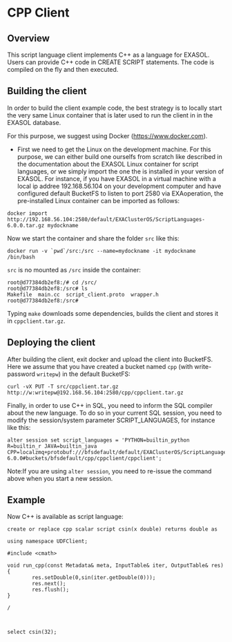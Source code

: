 # CPP Client

## Overview
This script language client implements C++ as a
language for EXASOL. Users can provide C++ code in CREATE SCRIPT
statements. The code is compiled on the fly and then executed.

## Building the client

In order to build the client example code, the
best strategy is to locally start the very same Linux container that
is later used to run the client in in the EXASOL database.

For this purpose, we suggest using Docker (https://www.docker.com).

* First we need to get the Linux on the development machine.  For this
purpose, we can either build one ourselfs from scratch like described
in the documentation about the EXASOL Linux container for script
languages, or we simply import the one the is installed in your version of EXASOL.
For instance, if you have EXASOL in a virtual machine with a local ip addree 192.168.56.104 on your development computer and have configured default BucketFS to listen to port 2580 via EXAoperation, the pre-installed Linux container can be imported as follows:


```
docker import http://192.168.56.104:2580/default/EXAClusterOS/ScriptLanguages-6.0.0.tar.gz mydockname
```
Now we start the container and share the folder `src` like this:

```
docker run -v `pwd`/src:/src --name=mydockname -it mydockname /bin/bash
```

`src` is no mounted as `/src` inside the container:

```
root@d77384db2ef8:/# cd /src/
root@d77384db2ef8:/src# ls
Makefile  main.cc  script_client.proto  wrapper.h
root@d77384db2ef8:/src#
```

Typing `make` downloads some dependencies, builds the client and stores it in `cppclient.tar.gz`.

## Deploying the client

After building the client, exit docker and upload the client into BucketFS. Here we assume that you have created a bucket named `cpp` (with write-password `writepw`) in the default BucketFS:

```
curl -vX PUT -T src/cppclient.tar.gz http://w:writepw@192.168.56.104:2580/cpp/cppclient.tar.gz
```

Finally, in order to use C++ in SQL, you need to inform the SQL compiler about the new language. To do so in your current SQL session, you need to modify the session/system parameter SCRIPT_LANGUAGES, for instance like this:

```
alter session set script_languages = 'PYTHON=builtin_python R=builtin_r JAVA=builtin_java CPP=localzmq+protobuf:///bfsdefault/default/EXAClusterOS/ScriptLanguages-6.0.0#buckets/bfsdefault/cpp/cppclient/cppclient';
```

Note:If you are using `alter session`, you need to re-issue the command above when you start a new session.

## Example
Now C++ is available as script language:

```
create or replace cpp scalar script csin(x double) returns double as

using namespace UDFClient;

#include <cmath>

void run_cpp(const Metadata& meta, InputTable& iter, OutputTable& res)
{
        res.setDouble(0,sin(iter.getDouble(0)));
        res.next();
        res.flush();
}

/



select csin(32);
```